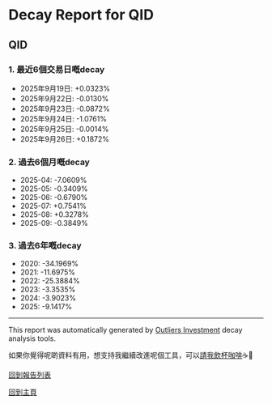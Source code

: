 # Decay Report for QID

## QID

### 1. 最近6個交易日嘅decay

- 2025年9月19日: +0.0323%
- 2025年9月22日: -0.0130%
- 2025年9月23日: -0.0872%
- 2025年9月24日: -1.0761%
- 2025年9月25日: -0.0014%
- 2025年9月26日: +0.1872%

### 2. 過去6個月嘅decay

- 2025-04: -7.0609%
- 2025-05: -0.3409%
- 2025-06: -0.6790%
- 2025-07: +0.7541%
- 2025-08: +0.3278%
- 2025-09: -0.3849%

### 3. 過去6年嘅decay

- 2020: -34.1969%
- 2021: -11.6975%
- 2022: -25.3884%
- 2023: -3.3535%
- 2024: -3.9023%
- 2025: -9.1417%

------------------------------
This report was automatically generated by [Outliers Investment](https://outliersecon.github.io/Outliers-Investment/) decay analysis tools.

如果你覺得呢啲資料有用，想支持我繼續改進呢個工具，可以[請我飲杯咖啡](https://buymeacoffee.com/outliersecon)☕🙏

[回到報告列表](https://outliersecon.github.io/Outliers-Investment/reports/reports_public)

[回到主頁](https://outliersecon.github.io/Outliers-Investment/)